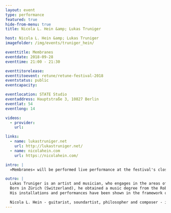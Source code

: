 ```yaml
---
layout: event
type: performance
featured: true
hide-from-menu: true
title: Nicola L. Hein &amp; Lukas Truniger

host: Nicola L. Hein &amp; Lukas Truniger
imagefolder: /img/events/truniger_hein/

eventtitle: Membranes
eventdate: 2018-09-28
eventtime: 21:00 - 21:30

eventtitorelease:
eventtitoevent: retune/retune-festival-2018
eventstatus: public
eventcapacity:

eventlocation: STATE Studio
eventaddress: Hauptstraße 3, 10827 Berlin
eventlat: 54
eventlong: 14

videos:
  - provider:
    url:

links:
  - name: lukastruniger.net
    url: http://lukastruniger.net/
  - name: nicolahein.com
    url: https://nicolahein.com/

intro: |
  »Membranes« will be performed live performance at the festival's closing night. Exploring the boundaries where music and language overlap, Nicola L. Hein and Lukas Truniger use hybrid instruments – constructed from drum-skins and electronic components – as devices to turn written texts into pulses of light and percussive sound. As each machine translation emerges, the network of instruments starts to share the texts, transforming written material into aesthetic, visual and sonic patterns, for the performers to further interact with. Extrapolating from the example of the African talking drum, Membranes builds up an altogether new kind of tone language, constantly shifting and adapting itself before the viewer and performers alike.

outro: |
  Lukas Truniger is an artist and musician, who engages in the areas of multimedia installations, sculptural objects, performances and the creation of new musical instruments. He is fascinated by complex systems and hidden processes in nature as well as in society. For the exploration of their inherent aesthetics industrial materials, hacked devices and misused tools have become crucial to his creation. His work establishes singular experiences challenging the modalities of perception.
  Born in Zürich (Switzerland), he obtained a music degree from the Robert Schumann School of Music and Media in Düsseldorf (D) and a post gradual diploma in fine arts from Le Fresnoy - studio national des arts contemporains in Tourcoing (F).
  His installations and performances have been shown in the framework of international exhibitions and festivals. He is represented by Bipolar, a production and distribution agency for digital art located in Montpellier (F).

  Nicola L. Hein - guitarist, soundartist, philosopher and composer - is a very active player on the german/international scene of improvised music. Studied Philosophy / German Philology (B.A.), Jazzperformance (B.A.) and Soundart-composition (M.A.) at the University of Mainz. Moreover soundart (soundinstallations, site specific instruments, conceptual compositions for improvising musicians etc.) and the collaboration in different interdisciplinary settings (dance, installation, video art etc.) are an important focus of his art and form a second emphasis besides the work as a guitarist.
---
```

